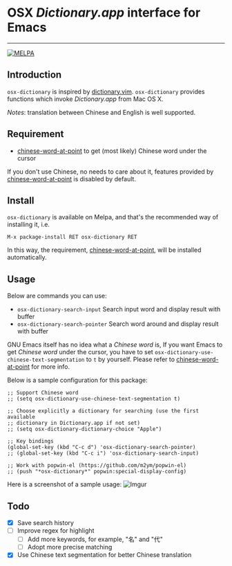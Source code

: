 # OSX *Dictionary.app* interface for Emacs
---
[![MELPA](http://melpa.org/packages/osx-dictionary-badge.svg)](http://melpa.org/#/osx-dictionary)

## Introduction
`osx-dictionary` is inspired by [dictionary.vim](https://github.com/itchyny/dictionary.vim). `osx-dictionary` provides functions which invoke *Dictionary.app* from Mac OS X.

_Notes_: translation between Chinese and English is well supported.

## Requirement

* [chinese-word-at-point](https://github.com/xuchunyang/chinese-word-at-point.el) to get (most likely) Chinese word under the cursor

If you don't use Chinese, no needs to care about it, features provided by
[chinese-word-at-point](https://github.com/xuchunyang/chinese-word-at-point.el)
is disabled by default.

## Install

`osx-dictionary` is available on Melpa, and that's the recommended way of
installing it, i.e.

`M-x package-install RET osx-dictionary RET`

In this way, the requirement,
[chinese-word-at-point](https://github.com/xuchunyang/chinese-word-at-point.el),
will be installed automatically.

## Usage
Below are commands you can use:

* `osx-dictionary-search-input` Search input word and display result with buffer
* `osx-dictionary-search-pointer` Search word around and display result with buffer

GNU Emacs itself has no idea what a *Chinese word* is, If you want Emacs to get
*Chinese word* under the cursor, you have to set
`osx-dictionary-use-chinese-text-segmentation` to `t` by yourself. Please refer
to
[chinese-word-at-point](https://github.com/xuchunyang/chinese-word-at-point.el)
for more info.

Below is a sample configuration for this package:
```elisp
;; Support Chinese word
;; (setq osx-dictionary-use-chinese-text-segmentation t)

;; Choose explicitly a dictionary for searching (use the first available
;; dictionary in Dictionary.app if not set)
;; (setq osx-dictionary-dictionary-choice "Apple")

;; Key bindings
(global-set-key (kbd "C-c d") 'osx-dictionary-search-pointer)
;; (global-set-key (kbd "C-c i") 'osx-dictionary-search-input)

;; Work with popwin-el (https://github.com/m2ym/popwin-el)
;; (push "*osx-dictionary*" popwin:special-display-config)
```

Here is a screenshot of a sample usage:
![Imgur](http://i.imgur.com/BBg8ZHR.png)

## Todo
- [x] Save search history
- [ ] Improve regex for highlight
  - [ ] Add more keywords, for example, "名" and "代"
  - [ ] Adopt more precise matching
- [x] Use Chinese text segmentation for better Chinese translation
